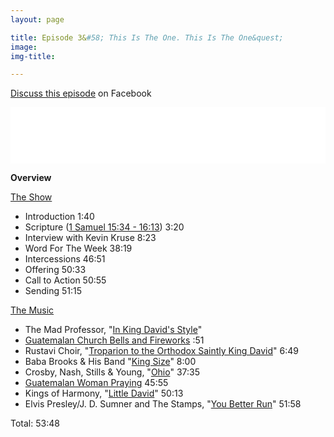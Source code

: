 ```yaml
---
layout: page

title: Episode 3&#58; This Is The One. This Is The One&quest;
image:
img-title:

---
```


<a href="https://www.facebook.com/DanielSchultzWriter/posts/1768827356506195">Discuss this episode</a> on Facebook

<iframe style="border: none" src="//html5-player.libsyn.com/embed/episode/id/6718070/height/90/theme/custom/autoplay/no/autonext/no/thumbnail/yes/preload/no/no_addthis/no/direction/backward/render-playlist/no/custom-color/87A93A/" height="90" width="100%" scrolling="no"  allowfullscreen webkitallowfullscreen mozallowfullscreen oallowfullscreen msallowfullscreen></iframe>

<strong>Overview</strong>

<u>The Show</u>
<ul>
	<li>Introduction 1:40</li>
	<li>Scripture (<a href="http://bible.oremus.org/?ql=396001345">1 Samuel 15:34 - 16:13</a>) 3:20</li>
	<li>Interview with Kevin Kruse 8:23</li>
	<li>Word For The Week 38:19</li>
	<li>Intercessions 46:51</li>
	<li>Offering 50:33</li>
	<li>Call to Action 50:55</li>
	<li>Sending 51:15</li>
</ul>


<u>The Music</u>
<ul>
	<li>The Mad Professor, "<a href="https://www.amazon.co.uk/In-King-Davids-Style/dp/B001FVKVO8">In King David's Style</a>"</li>
	<li><a href="https://www.amazon.com/Music-Guatemala-2/dp/B00242VZO2">Guatemalan Church Bells and Fireworks</a> :51</li>
	<li>Rustavi Choir, "<a href="https://www.amazon.com/dp/B01MZG6K4J/ref=dm_ws_tlw_trk23">Troparion to the Orthodox Saintly King David</a>" 6:49</li>
	<li>Baba Brooks & His Band "<a href="https://www.amazon.com/King-Size-Ska/dp/B076VQF5VH">King Size</a>" 8:00</li>
	<li>Crosby, Nash, Stills & Young, "<a href="https://www.amazon.com/Ohio-45-RPM-Single-Stereo/dp/B002B45Y22">Ohio</a>" 37:35</li>
	<li><a href="https://www.amazon.com/Music-Guatemala-2/dp/B00242VZO2">Guatemalan Woman Praying</a> 45:55</li>
	<li>Kings of Harmony, "<a href="https://www.amazon.com/Earliest-Negro-Vocal-Groups-2/dp/B000000JA4">Little David</a>" 50:13</li>
	<li>Elvis Presley/J. D. Sumner and The Stamps, "<a href="https://www.amazon.com/You-Better-Run/dp/B004ATSSUG">You Better Run</a>" 51:58</li>
</ul>

Total: 53:48